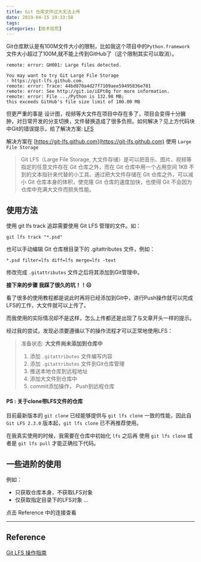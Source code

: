 ```yaml
---
title: Git 仓库文件过大无法上传
date: 2019-04-15 19:33:58
tags:
categories: [技术拾荒]
---
```


Git仓库默认是有100M文件大小的限制，比如我这个项目中的`Python.framework`文件大小超过了100M,就不能上传到GitHub了（这个限制其实可以取消）。

``` shell
remote: error: GH001: Large files detected. 

You may want to try Git Large File Storage
- https://git-lfs.github.com.
remote: error: Trace: 44bd870a4d27f7109aee59495836e701
remote: error: See http://git.io/iEPt8g for more information.
remote: error: File .../Python is 132.98 MB; 
this exceeds GitHub's file size limit of 100.00 MB
```

但更严重的事是 设计图，视频等大文件在项目中存在多了，项目会变得十分臃肿，对日常开发的分支切换，文件替换造成了很多负担。如何解决？见上方代码块中Git的错误提示，给了解决方案: [LFS](https://github.com/git-lfs/git-lfs)

<!-- more -->

解决方案在 [https://git-lfs.github.com](https://git-lfs.github.com) 使用 `Large File Storage`

>Git LFS（Large File Storage, 大文件存储）是可以把音乐、图片、视频等指定的任意文件存在 Git 仓库之外，而在 Git 仓库中用一个占用空间 1KB 不到的文本指针来代替的小工具。通过把大文件存储在 Git 仓库之外，可以减小 Git 仓库本身的体积，使克隆 Git 仓库的速度加快，也使得 Git 不会因为仓库中充满大文件而损失性能。
>

## 使用方法

使用 git lfs track 追踪需要使用 Git LFS 管理的文件。如：

``` shell
git lfs track "*.psd"
```

也可以手动编辑 Git 仓库根目录下的 .gitattributes 文件，例如：

``` shell
*.psd filter=lfs diff=lfs merge=lfs -text
```

修改完成 `.gitattributes` 文件之后将其添加到Git管理中。

__接下来的步骤 我踩了很久的坑！！☹️__

看了很多的使用教程都是说此时再将已经添加到Git中，进行Push操作就可以完成LFS的工作，大文件就可以上传了。

而我使用的实际情况却不是这样，怎么上传都还是出现了与文章开头一样的提示。

经过我的尝试，发现必须要遵循以下的操作流程才可以正常地使用LFS：

> 准备状态: __大文件尚未添加到仓库中__
> 1. 添加 `.gitattributes` 文件编写内容
> 2. 添加 `.gitattributes` 文件到Git仓库管理
> 3. 推送本地仓库到远程地址
> 4. 添加大文件到仓库中
> 5. commit添加操作， Push到远程仓库


#### PS : 关于clone带LFS文件的仓库
目前最新版本的 `git clone` 已经能够提供与 `git lfs clone` 一致的性能，因此自 `Git LFS 2.3.0` 版本起，`git lfs clone` 已不再推荐使用。

在我真实使用的时候，我需要在仓库中初始化 `lfs` 之后再 使用 `git lfs clone` 或者是 `git lfs pull` 才能正确拉下代码。


## 一些进阶的使用
例如： 
* 只获取仓库本身，不获取LFS对象
* 仅获取指定目录下的LFS对象
...

点击 Reference 中的连接查看

---

## Reference

[Git LFS 操作指南](https://zzz.buzz/zh/2016/04/19/the-guide-to-git-lfs/)